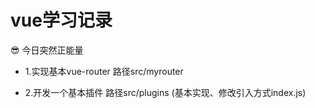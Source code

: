 # vue学习记录

😎 今日突然正能量

- 1.实现基本vue-router 路径src/myrouter

- 2.开发一个基本插件 路径src/plugins
(基本实现、修改引入方式index.js)
